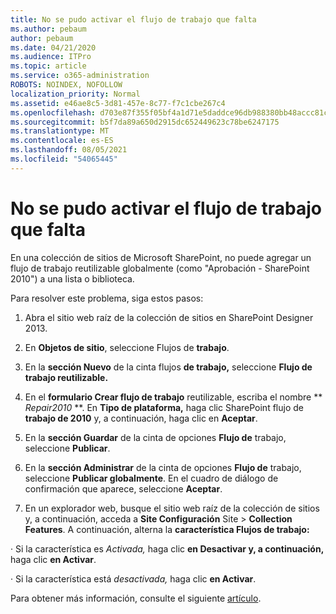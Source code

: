 ```yaml
---
title: No se pudo activar el flujo de trabajo que falta
ms.author: pebaum
author: pebaum
ms.date: 04/21/2020
ms.audience: ITPro
ms.topic: article
ms.service: o365-administration
ROBOTS: NOINDEX, NOFOLLOW
localization_priority: Normal
ms.assetid: e46ae8c5-3d81-457e-8c77-f7c1cbe267c4
ms.openlocfilehash: d703e87f355f05bf4a1d71e5daddce96db988380bb48accc81c95f1ba91fbb2b
ms.sourcegitcommit: b5f7da89a650d2915dc652449623c78be6247175
ms.translationtype: MT
ms.contentlocale: es-ES
ms.lasthandoff: 08/05/2021
ms.locfileid: "54065445"
---
```

# <a name="missing-workflow-failed-to-activate"></a>No se pudo activar el flujo de trabajo que falta

En una colección de sitios de Microsoft SharePoint, no puede agregar un flujo de trabajo reutilizable globalmente (como "Aprobación - SharePoint 2010") a una lista o biblioteca.
  
Para resolver este problema, siga estos pasos: 
  
1. Abra el sitio web raíz de la colección de sitios en SharePoint Designer 2013.
  
2. En **Objetos de sitio**, seleccione Flujos de **trabajo**. 
  
3. En la **sección Nuevo** de la cinta flujos **de trabajo,** seleccione **Flujo de trabajo reutilizable.** 
  
4. En el **formulario Crear flujo de trabajo** reutilizable, escriba el nombre ** *Repair2010* **. En **Tipo de plataforma,** haga clic SharePoint flujo de **trabajo de 2010** y, a continuación, haga clic en **Aceptar**. 
  
1. En la **sección Guardar** de la cinta de opciones **Flujo de** trabajo, seleccione **Publicar**. 
  
2. En la **sección Administrar** de la cinta de opciones **Flujo de** trabajo, seleccione **Publicar globalmente**. En el cuadro de diálogo de confirmación que aparece, seleccione **Aceptar**. 
  
3. En un explorador web, busque el sitio web raíz de la colección de sitios y, a continuación, acceda a **Site Configuración** Site \> **Collection Features**. A continuación, alterna la **característica Flujos de trabajo:** 
  
· Si la característica es  *Activada,*  haga clic **en Desactivar y, a continuación,** haga clic **en Activar**. 
  
· Si la característica está  *desactivada,*  haga clic **en Activar**. 
  
Para obtener más información, consulte el siguiente [artículo](https://go.microsoft.com/fwlink/?linkid=2047770&amp;clcid=0x409).
  


